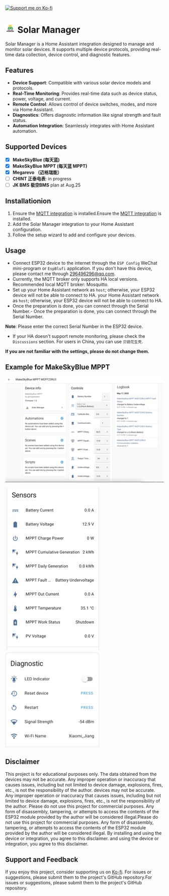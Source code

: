 <a href="https://ko-fi.com/maybetaken" target="_blank">
  <img src="https://storage.ko-fi.com/cdn/kofi3.png?v=3" alt="Support me on Ko-fi" height="36" style="border:0px;">
</a>

# <img src="https://github.com/home-assistant/brands/blob/master/custom_integrations/solar_manager/icon.png" width="32" height="32"> Solar Manager

Solar Manager is a Home Assistant integration designed to manage and monitor solar devices.
It supports multiple device protocols, providing real-time data collection, device control, and diagnostic features.

## Features

- **Device Support**: Compatible with various solar device models and protocols.
- **Real-Time Monitoring**: Provides real-time data such as device status, power, voltage, and current.
- **Remote Control**: Allows control of device switches, modes, and more via Home Assistant.
- **Diagnostics**: Offers diagnostic information like signal strength and fault status.
- **Automation Integration**: Seamlessly integrates with Home Assistant automation.

## Supported Devices

- [x] **MakeSkyBlue (每天蓝)**
- [x] **MakeSkyBlue MPPT (每天蓝 MPPT)**
- [x] **Megarevo （迈格瑞能）**
- [ ] **CHINT 正泰电表**: in progress
- [ ] **JK BMS 极空BMS** plan at Aug.25

## Installationion

1. Ensure the [MQTT integration](https://www.home-assistant.io/integrations/mqtt/) is installed.Ensure the [MQTT integration](https://www.home-assistant.io/integrations/mqtt/) is installed.
2. Add the Solar Manager integration to your Home Assistant configuration.
3. Follow the setup wizard to add and configure your devices.

## Usage

- Connect ESP32 device to the internet through the `ESP Config` WeChat mini-program or `EspBlufi` application. If you don't have this device, please contact me through 296496296@qq.com.
- Currently, the MQTT broker only supports HA local versions. Recommended local MQTT broker: Mosquitto.
- Set up your Home Assistant network as `host`; otherwise, your ESP32 device will not be able to connect to HA. your Home Assistant network as `host`; otherwise, your ESP32 device will not be able to connect to HA.
- Once the preparation is done, you can connect through the Serial Number.- Once the preparation is done, you can connect through the Serial Number.

**Note**: Please enter the correct Serial Number in the ESP32 device.

- If your HA doesn't support remote monitoring, please check the `Discussions` section. For users in China, you can use `贝锐花生壳`.

**If you are not familiar with the settings, please do not change them.**

## Example for MakeSkyBlue MPPT
![Controls](./.img/controls.jpg)

<img src="./.img/sensors.jpg" alt="Sensors" width="300"> <img src="./.img/wifi.jpg" alt="Wifi" width="300">

## Disclaimer

This project is for educational purposes only. The data obtained from the devices may not be accurate. Any improper operation or inaccuracy that causes issues, including but not limited to device damage, explosions, fires, etc., is not the responsibility of the author. devices may not be accurate. Any improper operation or inaccuracy that causes issues, including but not limited to device damage, explosions, fires, etc., is not the responsibility of the author.
Please do not use this project for commercial purposes. Any form of disassembly, tampering, or attempts to access the contents of the ESP32 module provided by the author will be considered illegal.Please do not use this project for commercial purposes. Any form of disassembly, tampering, or attempts to access the contents of the ESP32 module provided by the author will be considered illegal.
By installing and using the device or integration, you agree to this disclaimer. and using the device or integration, you agree to this disclaimer.

## Support and Feedback

If you enjoy this project, consider supporting us on [Ko-fi](https://ko-fi.com/maybetaken).
For issues or suggestions, please submit them to the project's GitHub repository.For issues or suggestions, please submit them to the project's GitHub repository.
